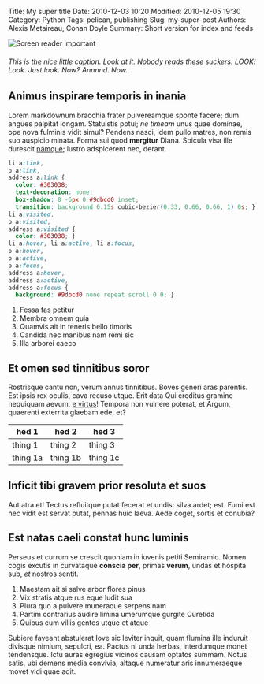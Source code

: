 Title: My super title
Date: 2010-12-03 10:20
Modified: 2010-12-05 19:30
Category: Python
Tags: pelican, publishing
Slug: my-super-post
Authors: Alexis Metaireau, Conan Doyle
Summary: Short version for index and feeds

![Screen reader important](http://lorempixel.com/g/1200/800/ "Some image titling, woot")
###### This is the nice little caption. Look at it. Nobody reads these suckers. LOOK! Look. Just look. Now? Annnnd. Now.

## Animus inspirare temporis in inania

Lorem markdownum bracchia frater pulvereamque sponte facere; dum angues palpitat
longam. Statuistis potui; *ne timeam* unus quae dominae, ope nova fulminis vidit
simul? Pendens nasci, idem pullo matres, non remis suo auspicio minata. Forma
sui quod **mergitur** Diana. Spicula visa ille durescit
[namque](http://www.youtube.com/watch?v=MghiBW3r65M); lustro adspicerent nec,
derant.

```css
li a:link,
p a:link,
address a:link {
  color: #303038;
  text-decoration: none;
  box-shadow: 0 -6px 0 #9dbcd0 inset;
  transition: background 0.15s cubic-bezier(0.33, 0.66, 0.66, 1) 0s; }
li a:visited,
p a:visited,
address a:visited {
  color: #303038; }
li a:hover, li a:active, li a:focus,
p a:hover,
p a:active,
p a:focus,
address a:hover,
address a:active,
address a:focus {
  background: #9dbcd0 none repeat scroll 0 0; }
```

1. Fessa fas petitur
2. Membra omnem quia
3. Quamvis ait in teneris bello timoris
4. Candida nec manibus nam remi sic
5. Illa arborei caeco

## Et omen sed tinnitibus soror

Rostrisque cantu non, verum annus tinnitibus. Boves generi aras parentis. Est
ipsis rex oculis, cava recuso utque. Erit data Qui creditus gramine nequiquam
aevum, [e virtus](http://jaspervdj.be/)! Tempora non vulnere poterat, et Argum,
quaerenti exterrita glaebam ede, et?

| hed 1 | hed 2 | hed 3 |
| ----- | ------- | ------ |
| thing 1 | thing 2 | thing 3 |
| thing 1a | thing 1b | thing 1c |

## Inficit tibi gravem prior resoluta et suos

Aut atra et! Tectus refluitque putat fecerat et undis: silva ardet; est. Fumi
est nec vidit est servat putat, pennas huic laeva. Aede coget, sortis et
conubia?

## Est natas caeli constat hunc luminis

Perseus et currum se crescit quoniam in iuvenis petiti Semiramio. Nomen cogis
excutis in curvataque **conscia per**, primas **verum**, undas et hospita sub,
*et* nostros sentit.

1. Maestam ait si salve arbor flores pinus
2. Vix stratis atque rus eque ludit sua
3. Plura quo a pulvere muneraque serpens nam
4. Partim contrarius audire limina umerumque gurgite Curetida
5. Quibus cum villis gentes utque et atque

Subiere faveant abstulerat Iove sic leviter inquit, quam flumina ille induruit
divisque nimium, sepulcri, ea. Pactus ni unda herbas, interdumque monet
tendensque. Ictu auras egregius vicinos causam optatos summam. Notus satis, ubi
demens media convivia, altaque numeratur aris innumeraeque movet vidi quae adit.